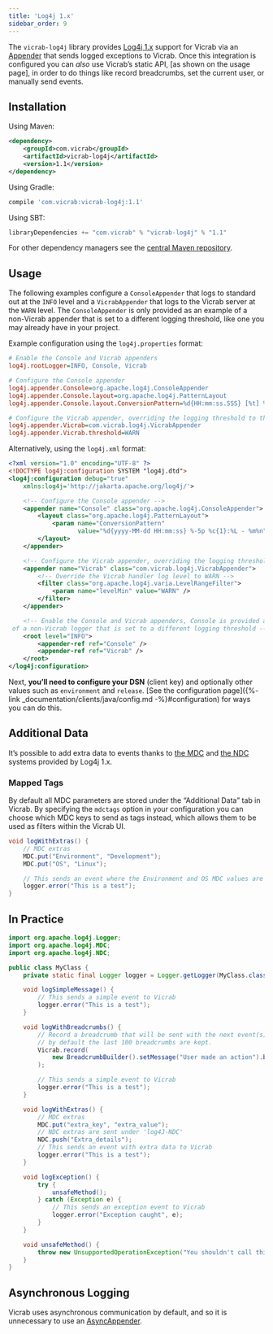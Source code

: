 ```yaml
---
title: 'Log4j 1.x'
sidebar_order: 9
---
```


The `vicrab-log4j` library provides [Log4j 1.x](https://logging.apache.org/log4j/1.2/) support for Vicrab via an [Appender](https://logging.apache.org/log4j/1.2/apidocs/org/apache/log4j/Appender.html) that sends logged exceptions to Vicrab. Once this integration is configured you can _also_ use Vicrab’s static API, [as shown on the usage page], in order to do things like record breadcrumbs, set the current user, or manually send events.

<!-- WIZARD -->
## Installation

Using Maven:

```xml
<dependency>
    <groupId>com.vicrab</groupId>
    <artifactId>vicrab-log4j</artifactId>
    <version>1.1</version>
</dependency>
```

Using Gradle:

```groovy
compile 'com.vicrab:vicrab-log4j:1.1'
```

Using SBT:

```scala
libraryDependencies += "com.vicrab" % "vicrab-log4j" % "1.1"
```

For other dependency managers see the [central Maven repository](https://search.maven.org/#artifactdetails%7Ccom.vicrab%7Cvicrab-log4j%7C1.1%7Cjar).

## Usage

The following examples configure a `ConsoleAppender` that logs to standard out at the `INFO` level and a `VicrabAppender` that logs to the Vicrab server at the `WARN` level. The `ConsoleAppender` is only provided as an example of a non-Vicrab appender that is set to a different logging threshold, like one you may already have in your project.

Example configuration using the `log4j.properties` format:

```ini
# Enable the Console and Vicrab appenders
log4j.rootLogger=INFO, Console, Vicrab

# Configure the Console appender
log4j.appender.Console=org.apache.log4j.ConsoleAppender
log4j.appender.Console.layout=org.apache.log4j.PatternLayout
log4j.appender.Console.layout.ConversionPattern=%d{HH:mm:ss.SSS} [%t] %-5p: %m%n

# Configure the Vicrab appender, overriding the logging threshold to the WARN level
log4j.appender.Vicrab=com.vicrab.log4j.VicrabAppender
log4j.appender.Vicrab.threshold=WARN
```

Alternatively, using the `log4j.xml` format:

```xml
<?xml version="1.0" encoding="UTF-8" ?>
<!DOCTYPE log4j:configuration SYSTEM "log4j.dtd">
<log4j:configuration debug="true"
    xmlns:log4j='http://jakarta.apache.org/log4j/'>

    <!-- Configure the Console appender -->
    <appender name="Console" class="org.apache.log4j.ConsoleAppender">
        <layout class="org.apache.log4j.PatternLayout">
            <param name="ConversionPattern"
                   value="%d{yyyy-MM-dd HH:mm:ss} %-5p %c{1}:%L - %m%n" />
        </layout>
    </appender>

    <!-- Configure the Vicrab appender, overriding the logging threshold to the WARN level -->
    <appender name="Vicrab" class="com.vicrab.log4j.VicrabAppender">
        <!-- Override the Vicrab handler log level to WARN -->
        <filter class="org.apache.log4j.varia.LevelRangeFilter">
            <param name="levelMin" value="WARN" />
        </filter>
    </appender>

    <!-- Enable the Console and Vicrab appenders, Console is provided as an example
 of a non-Vicrab logger that is set to a different logging threshold -->
    <root level="INFO">
        <appender-ref ref="Console" />
        <appender-ref ref="Vicrab" />
    </root>
</log4j:configuration>
```

Next, **you’ll need to configure your DSN** (client key) and optionally other values such as `environment` and `release`. [See the configuration page]({%- link _documentation/clients/java/config.md -%}#configuration) for ways you can do this.
<!-- ENDWIZARD -->

## Additional Data

It’s possible to add extra data to events thanks to [the MDC](https://logging.apache.org/log4j/1.2/apidocs/org/apache/log4j/MDC.html) and [the NDC](https://logging.apache.org/log4j/1.2/apidocs/org/apache/log4j/NDC.html) systems provided by Log4j 1.x.

### Mapped Tags

By default all MDC parameters are stored under the “Additional Data” tab in Vicrab. By specifying the `mdctags` option in your configuration you can choose which MDC keys to send as tags instead, which allows them to be used as filters within the Vicrab UI.

```java
void logWithExtras() {
    // MDC extras
    MDC.put("Environment", "Development");
    MDC.put("OS", "Linux");

    // This sends an event where the Environment and OS MDC values are set as additional data
    logger.error("This is a test");
}
```

## In Practice

```java
import org.apache.log4j.Logger;
import org.apache.log4j.MDC;
import org.apache.log4j.NDC;

public class MyClass {
    private static final Logger logger = Logger.getLogger(MyClass.class);

    void logSimpleMessage() {
        // This sends a simple event to Vicrab
        logger.error("This is a test");
    }

    void logWithBreadcrumbs() {
        // Record a breadcrumb that will be sent with the next event(s),
        // by default the last 100 breadcrumbs are kept.
        Vicrab.record(
            new BreadcrumbBuilder().setMessage("User made an action").build()
        );

        // This sends a simple event to Vicrab
        logger.error("This is a test");
    }

    void logWithExtras() {
        // MDC extras
        MDC.put("extra_key", "extra_value");
        // NDC extras are sent under 'log4J-NDC'
        NDC.push("Extra_details");
        // This sends an event with extra data to Vicrab
        logger.error("This is a test");
    }

    void logException() {
        try {
            unsafeMethod();
        } catch (Exception e) {
            // This sends an exception event to Vicrab
            logger.error("Exception caught", e);
        }
    }

    void unsafeMethod() {
        throw new UnsupportedOperationException("You shouldn't call this!");
    }
}
```

## Asynchronous Logging

Vicrab uses asynchronous communication by default, and so it is unnecessary to use an [AsyncAppender](https://logging.apache.org/log4j/1.2/apidocs/org/apache/log4j/AsyncAppender.html).
